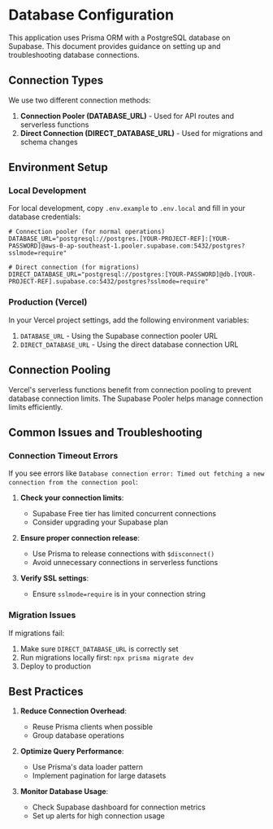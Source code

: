 # Database Configuration

This application uses Prisma ORM with a PostgreSQL database on Supabase. This document provides guidance on setting up and troubleshooting database connections.

## Connection Types

We use two different connection methods:

1. **Connection Pooler (DATABASE_URL)** - Used for API routes and serverless functions
2. **Direct Connection (DIRECT_DATABASE_URL)** - Used for migrations and schema changes

## Environment Setup

### Local Development

For local development, copy `.env.example` to `.env.local` and fill in your database credentials:

```env
# Connection pooler (for normal operations)
DATABASE_URL="postgresql://postgres.[YOUR-PROJECT-REF]:[YOUR-PASSWORD]@aws-0-ap-southeast-1.pooler.supabase.com:5432/postgres?sslmode=require"

# Direct connection (for migrations)
DIRECT_DATABASE_URL="postgresql://postgres:[YOUR-PASSWORD]@db.[YOUR-PROJECT-REF].supabase.co:5432/postgres?sslmode=require"
```

### Production (Vercel)

In your Vercel project settings, add the following environment variables:

1. `DATABASE_URL` - Using the Supabase connection pooler URL
2. `DIRECT_DATABASE_URL` - Using the direct database connection URL

## Connection Pooling

Vercel's serverless functions benefit from connection pooling to prevent database connection limits. The Supabase Pooler helps manage connection limits efficiently.

## Common Issues and Troubleshooting

### Connection Timeout Errors

If you see errors like `Database connection error: Timed out fetching a new connection from the connection pool`:

1. **Check your connection limits**:

   - Supabase Free tier has limited concurrent connections
   - Consider upgrading your Supabase plan

2. **Ensure proper connection release**:

   - Use Prisma to release connections with `$disconnect()`
   - Avoid unnecessary connections in serverless functions

3. **Verify SSL settings**:
   - Ensure `sslmode=require` is in your connection string

### Migration Issues

If migrations fail:

1. Make sure `DIRECT_DATABASE_URL` is correctly set
2. Run migrations locally first: `npx prisma migrate dev`
3. Deploy to production

## Best Practices

1. **Reduce Connection Overhead**:

   - Reuse Prisma clients when possible
   - Group database operations

2. **Optimize Query Performance**:

   - Use Prisma's data loader pattern
   - Implement pagination for large datasets

3. **Monitor Database Usage**:
   - Check Supabase dashboard for connection metrics
   - Set up alerts for high connection usage
